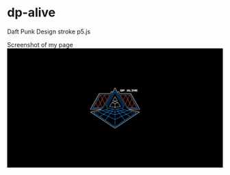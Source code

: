 # dp-alive
Daft Punk Design stroke p5.js 

Screenshot of my page
![Screenshot of my page](screenshot_2021-02-12_EXP_Daft_Punk_Alive_p5js.png)

